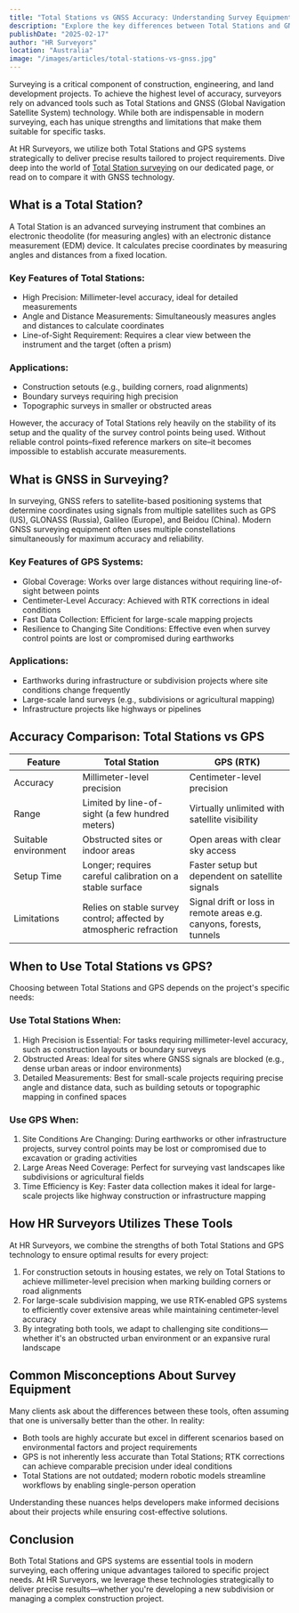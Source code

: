 ```yaml
---
title: "Total Stations vs GNSS Accuracy: Understanding Survey Equipment and Their Best Applications"
description: "Explore the key differences between Total Stations and GNSS technology in surveying, their accuracy levels, and optimal applications for different surveying scenarios."
publishDate: "2025-02-17"
author: "HR Surveyors"
location: "Australia"
image: "/images/articles/total-stations-vs-gnss.jpg"
---
```


Surveying is a critical component of construction, engineering, and land development projects. To achieve the highest level of accuracy, surveyors rely on advanced tools such as Total Stations and GNSS (Global Navigation Satellite System) technology. While both are indispensable in modern surveying, each has unique strengths and limitations that make them suitable for specific tasks.

At HR Surveyors, we utilize both Total Stations and GPS systems strategically to deliver precise results tailored to project requirements. Dive deep into the world of [Total Station surveying](/total-stations-surveying/) on our dedicated page, or read on to compare it with GNSS technology.

## What is a Total Station?

A Total Station is an advanced surveying instrument that combines an electronic theodolite (for measuring angles) with an electronic distance measurement (EDM) device. It calculates precise coordinates by measuring angles and distances from a fixed location.

### Key Features of Total Stations:
- High Precision: Millimeter-level accuracy, ideal for detailed measurements
- Angle and Distance Measurements: Simultaneously measures angles and distances to calculate coordinates
- Line-of-Sight Requirement: Requires a clear view between the instrument and the target (often a prism)

### Applications:
- Construction setouts (e.g., building corners, road alignments)
- Boundary surveys requiring high precision
- Topographic surveys in smaller or obstructed areas

However, the accuracy of Total Stations rely heavily on the stability of its setup and the quality of the survey control points being used. Without reliable control points–fixed reference markers on site–it becomes impossible to establish accurate measurements.

## What is GNSS in Surveying?

In surveying, GNSS refers to satellite-based positioning systems that determine coordinates using signals from multiple satellites such as GPS (US), GLONASS (Russia), Galileo (Europe), and Beidou (China). Modern GNSS surveying equipment often uses multiple constellations simultaneously for maximum accuracy and reliability.

### Key Features of GPS Systems:
- Global Coverage: Works over large distances without requiring line-of-sight between points
- Centimeter-Level Accuracy: Achieved with RTK corrections in ideal conditions
- Fast Data Collection: Efficient for large-scale mapping projects
- Resilience to Changing Site Conditions: Effective even when survey control points are lost or compromised during earthworks

### Applications:
- Earthworks during infrastructure or subdivision projects where site conditions change frequently
- Large-scale land surveys (e.g., subdivisions or agricultural mapping)
- Infrastructure projects like highways or pipelines

## Accuracy Comparison: Total Stations vs GPS

| Feature | Total Station | GPS (RTK) |
|---------|---------------|-----------|
| Accuracy | Millimeter-level precision | Centimeter-level precision |
| Range | Limited by line-of-sight (a few hundred meters) | Virtually unlimited with satellite visibility |
| Suitable environment | Obstructed sites or indoor areas | Open areas with clear sky access |
| Setup Time | Longer; requires careful calibration on a stable surface | Faster setup but dependent on satellite signals |
| Limitations | Relies on stable survey control; affected by atmospheric refraction | Signal drift or loss in remote areas e.g. canyons, forests, tunnels |

## When to Use Total Stations vs GPS?

Choosing between Total Stations and GPS depends on the project's specific needs:

### Use Total Stations When:
1. High Precision is Essential: For tasks requiring millimeter-level accuracy, such as construction layouts or boundary surveys
2. Obstructed Areas: Ideal for sites where GNSS signals are blocked (e.g., dense urban areas or indoor environments)
3. Detailed Measurements: Best for small-scale projects requiring precise angle and distance data, such as building setouts or topographic mapping in confined spaces

### Use GPS When:
1. Site Conditions Are Changing: During earthworks or other infrastructure projects, survey control points may be lost or compromised due to excavation or grading activities
2. Large Areas Need Coverage: Perfect for surveying vast landscapes like subdivisions or agricultural fields
3. Time Efficiency is Key: Faster data collection makes it ideal for large-scale projects like highway construction or infrastructure mapping

## How HR Surveyors Utilizes These Tools

At HR Surveyors, we combine the strengths of both Total Stations and GPS technology to ensure optimal results for every project:

1. For construction setouts in housing estates, we rely on Total Stations to achieve millimeter-level precision when marking building corners or road alignments
2. For large-scale subdivision mapping, we use RTK-enabled GPS systems to efficiently cover extensive areas while maintaining centimeter-level accuracy
3. By integrating both tools, we adapt to challenging site conditions—whether it's an obstructed urban environment or an expansive rural landscape

## Common Misconceptions About Survey Equipment

Many clients ask about the differences between these tools, often assuming that one is universally better than the other. In reality:
- Both tools are highly accurate but excel in different scenarios based on environmental factors and project requirements
- GPS is not inherently less accurate than Total Stations; RTK corrections can achieve comparable precision under ideal conditions
- Total Stations are not outdated; modern robotic models streamline workflows by enabling single-person operation

Understanding these nuances helps developers make informed decisions about their projects while ensuring cost-effective solutions.

## Conclusion

Both Total Stations and GPS systems are essential tools in modern surveying, each offering unique advantages tailored to specific project needs. At HR Surveyors, we leverage these technologies strategically to deliver precise results—whether you're developing a new subdivision or managing a complex construction project. 